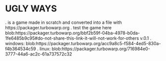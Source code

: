 <h1>UGLY WAYS</h1>
.
is a game made in scratch and converted into a file with https://packager.turbowarp.org
.
test the game here blob:https://packager.turbowarp.org/bbf2b59f-04ba-4978-b0da-1fe6485b9c95#do-not-share-this-link-it-will-not-work-for-others v.0.1
.
windows: blob:https://packager.turbowarp.org/acc9a8c5-f584-4ed5-830a-f4b364534c59
.
linux: blob:https://packager.turbowarp.org/716984e0-3777-44a6-ac2c-61a737572c32
